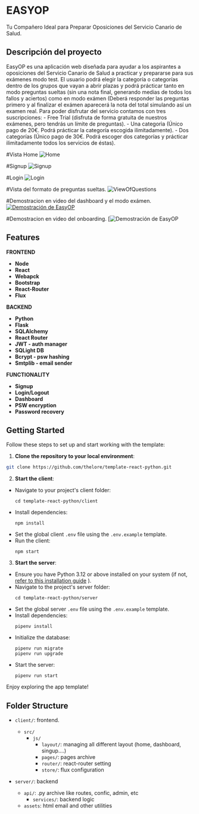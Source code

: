 # EASYOP
Tu Compañero Ideal para Preparar Oposiciones del Servicio Canario de Salud.

## Descripción del proyecto
<p>EasyOP es una aplicación web diseñada para ayudar a los aspirantes a oposiciones del Servicio Canario de Salud a practicar y prepararse para sus exámenes modo test.
  El usuario podrá elegir la categoría o categorías dentro de los grupos que vayan a abrir plazas y podrá prácticar tanto en modo preguntas sueltas (sin una nota final, generando medias de todos los fallos y       aciertos) como en modo exámen (Deberá responder las preguntas primero y al finalizar el exámen aparecerá la nota del total simulando así un examen real.
  Para poder disfrutar del servicio contamos con tres suscripciones: 
  - Free Trial (disfruta de forma gratuita de nuestros exámenes, pero tendrás un límite de preguntas).
  - Una categorìa (Único pago de 20€. Podrá prácticar la categoría escogida ilimitadamente).
  - Dos categorías (Único pago de 30€. Podrá escoger dos categorías y prácticar ilimitadamente todos los servicios de éstas).</p>

#Vista Home
![Home](https://github.com/Yoel-Cabaleiro/oposicion-v1/assets/131387591/566f838a-d304-44a6-8f75-7883b480bba1)

#Signup
![Signup](https://github.com/Yoel-Cabaleiro/oposicion-v1/assets/131387591/eee82b24-e8ac-4b9e-a339-ddba5ab0c169)

#Login
![Login](https://github.com/Yoel-Cabaleiro/oposicion-v1/assets/131387591/1ce03773-c2d6-4b98-8ddc-e64e6f736b94)

#Vista del formato de preguntas sueltas.
![ViewOfQuestions](https://github.com/Yoel-Cabaleiro/oposicion-v1/assets/131387591/49316f4f-1240-465f-a01a-743fc87234eb)

#Demostracion en video del dashboard y el modo exámen.
[![Demostración de EasyOP]([https://img.youtube.com/vi/1eEnboVooiY/maxresdefault.jpg)](https://www.youtube.com/watch?v=1eEnboVooiY)

#Demostracion en video del onboarding.
[![Demostración de EasyOP](https://www.youtube.com/watch?v=M9jRrA6IwQk)




## Features

**FRONTEND**
- **Node**
- **React**
- **Webapck**
- **Bootstrap**
- **React-Router**
- **Flux**

**BACKEND**
- **Python**
- **Flask**
- **SQLAlchemy**
- **React Router**
- **JWT - auth manager**
- **SQLight DB**
- **Bcrypt - psw hashing**
- **Smtplib - email sender**

**FUNCTIONALITY**
- **Signup**
- **Login/Logout**
- **Dashboard**
- **PSW encryption**
- **Password recovery**



## Getting Started

Follow these steps to set up and start working with the template:

1. **Clone the repository to your local environment**:

```sh
git clone https://github.com/thelore/template-react-python.git
```

2. **Start the client**:
- Navigate to your project's client folder:
  ```
  cd template-react-python/client
  ```
- Install dependencies:
  ```
  npm install
  ```
- Set the global client `.env` file using the `.env.example` template.
- Run the client:
  ```
  npm start
  ```


3. **Start the server**:
- Ensure you have Python 3.12 or above installed on your system (if not, [refer to this installation guide](https://kinsta.com/knowledgebase/install-python/)
).
- Navigate to the project's server folder:
  ```
  cd template-react-python/server
  ```
- Set the global server `.env` file using the `.env.example` template.
- Install dependencies:
  ```
  pipenv install
  ```
- Initialize the database:
  ```
  pipenv run migrate
  pipenv run upgrade
  ```
- Start the server:
  ```
  pipenv run start
  ```

Enjoy exploring the app template!



## Folder Structure

- `client/`: frontend.
  - `src/`
    - `js/`
      - `layout/`: managing all different layout (home, dashboard, singup....)
      - `pages/`: pages archive
      - `router/`: react-router setting 
      - `store/`: flux configuration
  
- `server/`: backend
  - `api/`: .py archive like routes, confic, admin, etc
    - `services/`: backend logic
  - `assets`: html email and other utilities

